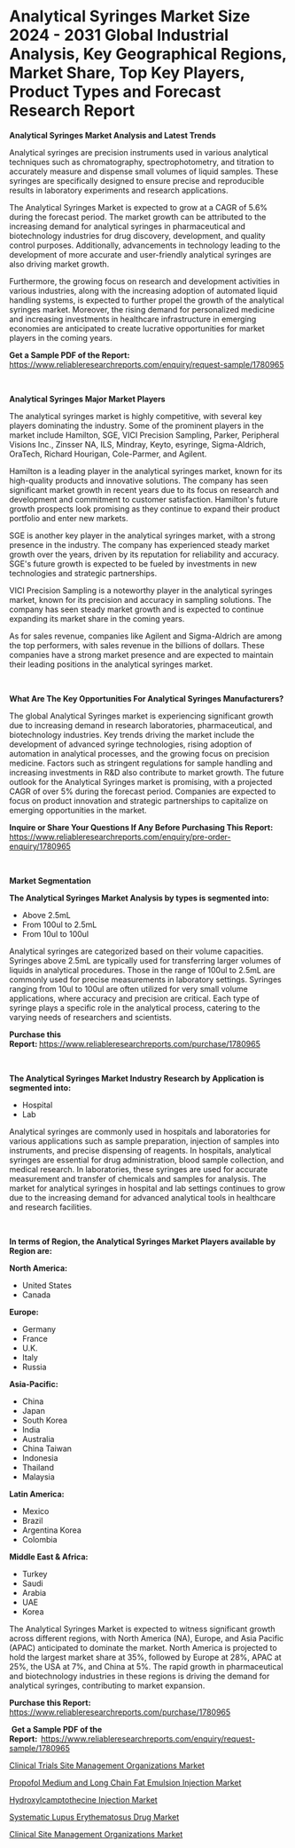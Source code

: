 <p><h1>Analytical Syringes Market Size 2024 - 2031 Global Industrial Analysis, Key Geographical Regions, Market Share, Top Key Players, Product Types and Forecast Research Report</h1></p><p><strong>Analytical Syringes Market Analysis and Latest Trends</strong></p>
<p><p>Analytical syringes are precision instruments used in various analytical techniques such as chromatography, spectrophotometry, and titration to accurately measure and dispense small volumes of liquid samples. These syringes are specifically designed to ensure precise and reproducible results in laboratory experiments and research applications.</p><p>The Analytical Syringes Market is expected to grow at a CAGR of 5.6% during the forecast period. The market growth can be attributed to the increasing demand for analytical syringes in pharmaceutical and biotechnology industries for drug discovery, development, and quality control purposes. Additionally, advancements in technology leading to the development of more accurate and user-friendly analytical syringes are also driving market growth.</p><p>Furthermore, the growing focus on research and development activities in various industries, along with the increasing adoption of automated liquid handling systems, is expected to further propel the growth of the analytical syringes market. Moreover, the rising demand for personalized medicine and increasing investments in healthcare infrastructure in emerging economies are anticipated to create lucrative opportunities for market players in the coming years.</p></p>
<p><strong>Get a Sample PDF of the Report:&nbsp;</strong> <a href="https://www.reliableresearchreports.com/enquiry/request-sample/1780965">https://www.reliableresearchreports.com/enquiry/request-sample/1780965</a></p>
<p>&nbsp;</p>
<p><strong>Analytical Syringes Major Market Players</strong></p>
<p><p>The analytical syringes market is highly competitive, with several key players dominating the industry. Some of the prominent players in the market include Hamilton, SGE, VICI Precision Sampling, Parker, Peripheral Visions Inc., Zinsser NA, ILS, Mindray, Keyto, esyringe, Sigma-Aldrich, OraTech, Richard Hourigan, Cole-Parmer, and Agilent.</p><p>Hamilton is a leading player in the analytical syringes market, known for its high-quality products and innovative solutions. The company has seen significant market growth in recent years due to its focus on research and development and commitment to customer satisfaction. Hamilton's future growth prospects look promising as they continue to expand their product portfolio and enter new markets.</p><p>SGE is another key player in the analytical syringes market, with a strong presence in the industry. The company has experienced steady market growth over the years, driven by its reputation for reliability and accuracy. SGE's future growth is expected to be fueled by investments in new technologies and strategic partnerships.</p><p>VICI Precision Sampling is a noteworthy player in the analytical syringes market, known for its precision and accuracy in sampling solutions. The company has seen steady market growth and is expected to continue expanding its market share in the coming years.</p><p>As for sales revenue, companies like Agilent and Sigma-Aldrich are among the top performers, with sales revenue in the billions of dollars. These companies have a strong market presence and are expected to maintain their leading positions in the analytical syringes market.</p></p>
<p>&nbsp;</p>
<p><strong>What Are The Key Opportunities For Analytical Syringes Manufacturers?</strong></p>
<p><p>The global Analytical Syringes market is experiencing significant growth due to increasing demand in research laboratories, pharmaceutical, and biotechnology industries. Key trends driving the market include the development of advanced syringe technologies, rising adoption of automation in analytical processes, and the growing focus on precision medicine. Factors such as stringent regulations for sample handling and increasing investments in R&D also contribute to market growth. The future outlook for the Analytical Syringes market is promising, with a projected CAGR of over 5% during the forecast period. Companies are expected to focus on product innovation and strategic partnerships to capitalize on emerging opportunities in the market.</p></p>
<p><strong>Inquire or Share Your Questions If Any Before Purchasing This Report:</strong> <a href="https://www.reliableresearchreports.com/enquiry/pre-order-enquiry/1780965">https://www.reliableresearchreports.com/enquiry/pre-order-enquiry/1780965</a></p>
<p>&nbsp;</p>
<p><strong>Market Segmentation</strong></p>
<p><strong>The Analytical Syringes Market Analysis by types is segmented into:</strong></p>
<p><ul><li>Above 2.5mL</li><li>From 100ul to 2.5mL</li><li>From 10ul to 100ul</li></ul></p>
<p><p>Analytical syringes are categorized based on their volume capacities. Syringes above 2.5mL are typically used for transferring larger volumes of liquids in analytical procedures. Those in the range of 100ul to 2.5mL are commonly used for precise measurements in laboratory settings. Syringes ranging from 10ul to 100ul are often utilized for very small volume applications, where accuracy and precision are critical. Each type of syringe plays a specific role in the analytical process, catering to the varying needs of researchers and scientists.</p></p>
<p><strong>Purchase this Report:&nbsp;</strong><a href="https://www.reliableresearchreports.com/purchase/1780965">https://www.reliableresearchreports.com/purchase/1780965</a></p>
<p>&nbsp;</p>
<p><strong>The Analytical Syringes Market Industry Research by Application is segmented into:</strong></p>
<p><ul><li>Hospital</li><li>Lab</li></ul></p>
<p><p>Analytical syringes are commonly used in hospitals and laboratories for various applications such as sample preparation, injection of samples into instruments, and precise dispensing of reagents. In hospitals, analytical syringes are essential for drug administration, blood sample collection, and medical research. In laboratories, these syringes are used for accurate measurement and transfer of chemicals and samples for analysis. The market for analytical syringes in hospital and lab settings continues to grow due to the increasing demand for advanced analytical tools in healthcare and research facilities.</p></p>
<p>&nbsp;</p>
<p><strong>In terms of Region, the Analytical Syringes Market Players available by Region are:</strong></p>
<p>
    <p> <strong> North America: </strong>
        <ul>
            <li>United States</li>
            <li>Canada</li>
        </ul>
        </p> 
    <p> <strong> Europe: </strong>
        <ul>
            <li>Germany</li>
            <li>France</li>
            <li>U.K.</li>
            <li>Italy</li>
            <li>Russia</li>
        </ul>
        </p> 
    <p> <strong> Asia-Pacific: </strong>
        <ul>
            <li>China</li>
            <li>Japan</li>
            <li>South Korea</li>
            <li>India</li>
            <li>Australia</li>
            <li>China Taiwan</li>
            <li>Indonesia</li>
            <li>Thailand</li>
            <li>Malaysia</li>
        </ul>
        </p> 
    <p> <strong> Latin America: </strong>
        <ul>
            <li>Mexico</li>
            <li>Brazil</li>
            <li>Argentina Korea</li>
            <li>Colombia</li>
        </ul>
        </p> 
    <p> <strong> Middle East & Africa: </strong>
        <ul>
            <li>Turkey</li>
            <li>Saudi</li>
            <li>Arabia</li>
            <li>UAE</li>
            <li>Korea</li>
        </ul>
    </p>
    </p>
<p><p>The Analytical Syringes Market is expected to witness significant growth across different regions, with North America (NA), Europe, and Asia Pacific (APAC) anticipated to dominate the market. North America is projected to hold the largest market share at 35%, followed by Europe at 28%, APAC at 25%, the USA at 7%, and China at 5%. The rapid growth in pharmaceutical and biotechnology industries in these regions is driving the demand for analytical syringes, contributing to market expansion.</p></p>
<p><strong>Purchase this Report: </strong><a href="https://www.reliableresearchreports.com/purchase/1780965">https://www.reliableresearchreports.com/purchase/1780965</a></p>
<p>&nbsp;<strong>Get a Sample PDF of the Report:&nbsp;&nbsp;</strong><a href="https://www.reliableresearchreports.com/enquiry/request-sample/1780965">https://www.reliableresearchreports.com/enquiry/request-sample/1780965</a></p>
<p><strong></strong></p>
<p><p><a href="https://github.com/zjyglelu/Market-Research-Report-List-1/blob/main/clinical-trials-site-management-organizations-market.md">Clinical Trials Site Management Organizations Market</a></p><p><a href="https://medium.com/@coltsporer/propofol-medium-and-long-chain-fat-emulsion-injection-market-competitive-analysis-market-trends-0962634d9f57">Propofol Medium and Long Chain Fat Emulsion Injection Market</a></p><p><a href="https://medium.com/@coltsporer/hydroxylcamptothecine-injection-market-size-reveals-the-best-marketing-channels-in-global-industry-3ffe79af70a3">Hydroxylcamptothecine Injection Market</a></p><p><a href="https://medium.com/@coltsporer/analyzing-systematic-lupus-erythematosus-drug-market-global-industry-perspective-and-forecast-6f302ed322c9">Systematic Lupus Erythematosus Drug Market</a></p><p><a href="https://github.com/mbisetmhermsr/Market-Research-Report-List-1/blob/main/clinical-site-management-organizations-market.md">Clinical Site Management Organizations Market</a></p></p>